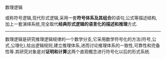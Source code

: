 数理逻辑

或称符号逻辑,现代形式逻辑,采用一套**符号体系及其组合**的语句,公式等描述结构,加上一套演绎系统,完全取代**经典形式逻辑的语言化的描述和推理**方式.

---

数理逻辑是研究推理逻辑规律的一个数学分支,它采用数学符号化的方法(符号,公式,公理化),给出逻辑规则,建立推理体系,进而讨论推理体系的一致性,可靠性和完备性等.其研究对象是对**证明和计算**这两个直观概念进行符号化以后的形式系统.